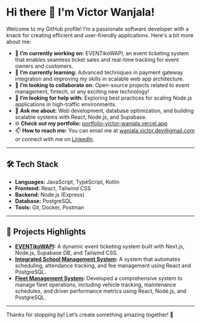 # Hi there 👋 I'm Victor Wanjala!  

Welcome to my GitHub profile! I’m a passionate software developer with a knack for creating efficient and user-friendly applications. Here's a bit more about me:  

- 🔭 **I’m currently working on:** EVENTikoWAPI, an event ticketing system that enables seamless ticket sales and real-time tracking for event owners and customers.  
- 🌱 **I’m currently learning:** Advanced techniques in payment gateway integration and improving my skills in scalable web app architecture.  
- 👯 **I’m looking to collaborate on:** Open-source projects related to event management, fintech, or any exciting new technology!  
- 🤔 **I’m looking for help with:** Exploring best practices for scaling Node.js applications in high-traffic environments.  
- 💬 **Ask me about:** Web development, database optimization, and building scalable systems with React, Node.js, and Supabase.  
- 🌐 **Check out my portfolio:** [portfolio-victor-wanjala.vercel.app](https://portfolio-victor-wanjala.vercel.app/)  
- 📫 **How to reach me:** You can email me at [wanjala.victor.dev@gmail.com](mailto:wanjala.victor.dev@gmail.com) or connect with me on [LinkedIn](https://www.linkedin.com/in/wanjala-victor-3aa620129/).  

---

## 🛠️ Tech Stack  
- **Languages:** JavaScript, TypeScript, Kotlin  
- **Frontend:** React, Tailwind CSS  
- **Backend:** Node.js (Express)  
- **Database:** PostgreSQL  
- **Tools:** Git, Docker, Postman  

---

## 🚀 Projects Highlights  
- **[EVENTikoWAPI](#):** A dynamic event ticketing system built with Next.js, Node.js, Supabase DB, and Tailwind CSS.  
- **[Integrated School Management System](https://app.proshule.org/):** A system that automates scheduling, attendance tracking, and fee management using React and PostgreSQL.  
- **[Fleet Management System](https://www.fleet.exhibitsolutions.co.ke/):** Developed a comprehensive system to manage fleet operations, including vehicle tracking, maintenance schedules, and driver performance metrics using React, Node.js, and PostgreSQL.  

---

Thanks for stopping by! Let’s create something amazing together! 🎉  


